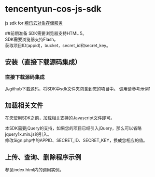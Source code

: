 # tencentyun-cos-js-sdk
js sdk for [腾讯云对象存储服务](http://wiki.qcloud.com/wiki/COS%E4%BA%A7%E5%93%81%E4%BB%8B%E7%BB%8D)

##前期准备
SDK需要浏览器支持HTML 5。<br>
SDK需要浏览器支持Flash。<br>
获取项目ID(appid)，bucket，secret_id和secret_key。

## 安装（直接下载源码集成）

### 直接下载源码集成
从github下载源码，将SDK中sdk文件夹包含到您的项目中。
调用请参考示例1

## 加载相关文件
在您使用SDK之前，加载相关支持的Javascript文件即可。<br>
<script type="text/javascript" src="sdk/jquery1x.min.js"></script>
<script type="text/javascript" src="sdk/qcloud_sdk.js"></script>
<script type="text/javascript" src="sdk/swfobject.js"></script>
本SDK需要jQuery的支持，如果您的项目已经引入jQuery，那么可以省略jquery1x.min.js的引入。<br>
修改Sign.php中的APPID、SECRET_ID、SECRET_KEY，换成您相应的值。

## 上传、查询、删除程序示例
参见index.html内的调用实例。
